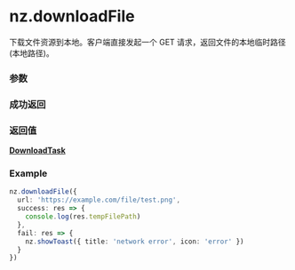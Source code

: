 # nz.downloadFile

下载文件资源到本地。客户端直接发起一个 GET 请求，返回文件的本地临时路径 (本地路径)。

### 参数

<Props :data="props" options />

### 成功返回

<Results :data="results" />

### 返回值

**[DownloadTask](./DownloadTask.md)**

### Example

```ts
nz.downloadFile({
  url: 'https://example.com/file/test.png',
  success: res => {
    console.log(res.tempFilePath)
  },
  fail: res => {
    nz.showToast({ title: 'network error', icon: 'error' })
  }
})
```

<script setup>
const props = [
    {
        name: "url", 
        type: "string",
        default: "",
        required: true, 
        desc: "下载资源的 ur", 
        version: "0.1.0"
    },
    {
        name: "header", 
        type: "Object",
        default: "",
        required: false, 
        desc: "HTTP 请求的 Header，Header 中不能设置 Referrer", 
        version: "0.1.0"
    },
    {
        name: "timeout", 
        type: "number",
        default: "60000",
        required: false, 
        desc: "超时时间，单位为毫秒", 
        version: "0.1.0"
    },
    {
        name: "filePath", 
        type: "string",
        default: "",
        required: false, 
        desc: "指定文件下载后存储的路径 (本地路径)", 
        version: "0.1.0",
    },
]

const results = [
  {
    name: 'tempFilePath',
    type: 'string',
    desc: "临时文件路径 (本地路径)。没传入 filePath 指定文件存储路径时会返回，下载后的文件会存储到一个临时文件",
    version: '0.1.0',
  },
  {
    name: 'filePath',
    type: 'string',
    desc: "用户文件路径 (本地路径)。传入 filePath 时会返回，跟传入的 filePath 一致",
    version: '0.1.0',
  },
  {
    name: 'statusCode',
    type: 'number',
    desc: "开发者服务器返回的 HTTP 状态码",
    version: '0.1.0',
  },
]
</script>
